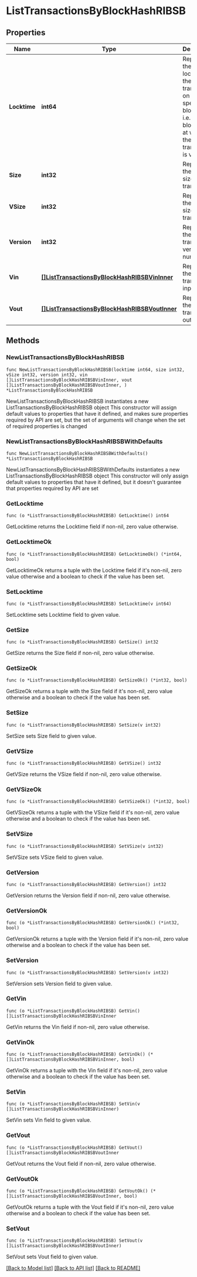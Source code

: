 # ListTransactionsByBlockHashRIBSB

## Properties

Name | Type | Description | Notes
------------ | ------------- | ------------- | -------------
**Locktime** | **int64** | Represents the locktime on the transaction on the specific blockchain, i.e. the blockheight at which the transaction is valid. | 
**Size** | **int32** | Represents the total size of this transaction. | 
**VSize** | **int32** | Represents the virtual size of this transaction. | 
**Version** | **int32** | Represents the transaction version number. | 
**Vin** | [**[]ListTransactionsByBlockHashRIBSBVinInner**](ListTransactionsByBlockHashRIBSBVinInner.md) | Represents the transaction inputs. | 
**Vout** | [**[]ListTransactionsByBlockHashRIBSBVoutInner**](ListTransactionsByBlockHashRIBSBVoutInner.md) | Represents the transaction outputs. | 

## Methods

### NewListTransactionsByBlockHashRIBSB

`func NewListTransactionsByBlockHashRIBSB(locktime int64, size int32, vSize int32, version int32, vin []ListTransactionsByBlockHashRIBSBVinInner, vout []ListTransactionsByBlockHashRIBSBVoutInner, ) *ListTransactionsByBlockHashRIBSB`

NewListTransactionsByBlockHashRIBSB instantiates a new ListTransactionsByBlockHashRIBSB object
This constructor will assign default values to properties that have it defined,
and makes sure properties required by API are set, but the set of arguments
will change when the set of required properties is changed

### NewListTransactionsByBlockHashRIBSBWithDefaults

`func NewListTransactionsByBlockHashRIBSBWithDefaults() *ListTransactionsByBlockHashRIBSB`

NewListTransactionsByBlockHashRIBSBWithDefaults instantiates a new ListTransactionsByBlockHashRIBSB object
This constructor will only assign default values to properties that have it defined,
but it doesn't guarantee that properties required by API are set

### GetLocktime

`func (o *ListTransactionsByBlockHashRIBSB) GetLocktime() int64`

GetLocktime returns the Locktime field if non-nil, zero value otherwise.

### GetLocktimeOk

`func (o *ListTransactionsByBlockHashRIBSB) GetLocktimeOk() (*int64, bool)`

GetLocktimeOk returns a tuple with the Locktime field if it's non-nil, zero value otherwise
and a boolean to check if the value has been set.

### SetLocktime

`func (o *ListTransactionsByBlockHashRIBSB) SetLocktime(v int64)`

SetLocktime sets Locktime field to given value.


### GetSize

`func (o *ListTransactionsByBlockHashRIBSB) GetSize() int32`

GetSize returns the Size field if non-nil, zero value otherwise.

### GetSizeOk

`func (o *ListTransactionsByBlockHashRIBSB) GetSizeOk() (*int32, bool)`

GetSizeOk returns a tuple with the Size field if it's non-nil, zero value otherwise
and a boolean to check if the value has been set.

### SetSize

`func (o *ListTransactionsByBlockHashRIBSB) SetSize(v int32)`

SetSize sets Size field to given value.


### GetVSize

`func (o *ListTransactionsByBlockHashRIBSB) GetVSize() int32`

GetVSize returns the VSize field if non-nil, zero value otherwise.

### GetVSizeOk

`func (o *ListTransactionsByBlockHashRIBSB) GetVSizeOk() (*int32, bool)`

GetVSizeOk returns a tuple with the VSize field if it's non-nil, zero value otherwise
and a boolean to check if the value has been set.

### SetVSize

`func (o *ListTransactionsByBlockHashRIBSB) SetVSize(v int32)`

SetVSize sets VSize field to given value.


### GetVersion

`func (o *ListTransactionsByBlockHashRIBSB) GetVersion() int32`

GetVersion returns the Version field if non-nil, zero value otherwise.

### GetVersionOk

`func (o *ListTransactionsByBlockHashRIBSB) GetVersionOk() (*int32, bool)`

GetVersionOk returns a tuple with the Version field if it's non-nil, zero value otherwise
and a boolean to check if the value has been set.

### SetVersion

`func (o *ListTransactionsByBlockHashRIBSB) SetVersion(v int32)`

SetVersion sets Version field to given value.


### GetVin

`func (o *ListTransactionsByBlockHashRIBSB) GetVin() []ListTransactionsByBlockHashRIBSBVinInner`

GetVin returns the Vin field if non-nil, zero value otherwise.

### GetVinOk

`func (o *ListTransactionsByBlockHashRIBSB) GetVinOk() (*[]ListTransactionsByBlockHashRIBSBVinInner, bool)`

GetVinOk returns a tuple with the Vin field if it's non-nil, zero value otherwise
and a boolean to check if the value has been set.

### SetVin

`func (o *ListTransactionsByBlockHashRIBSB) SetVin(v []ListTransactionsByBlockHashRIBSBVinInner)`

SetVin sets Vin field to given value.


### GetVout

`func (o *ListTransactionsByBlockHashRIBSB) GetVout() []ListTransactionsByBlockHashRIBSBVoutInner`

GetVout returns the Vout field if non-nil, zero value otherwise.

### GetVoutOk

`func (o *ListTransactionsByBlockHashRIBSB) GetVoutOk() (*[]ListTransactionsByBlockHashRIBSBVoutInner, bool)`

GetVoutOk returns a tuple with the Vout field if it's non-nil, zero value otherwise
and a boolean to check if the value has been set.

### SetVout

`func (o *ListTransactionsByBlockHashRIBSB) SetVout(v []ListTransactionsByBlockHashRIBSBVoutInner)`

SetVout sets Vout field to given value.



[[Back to Model list]](../README.md#documentation-for-models) [[Back to API list]](../README.md#documentation-for-api-endpoints) [[Back to README]](../README.md)


